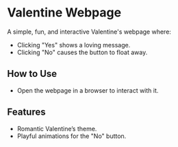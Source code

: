 # Valentine Webpage
A simple, fun, and interactive Valentine's webpage where:
- Clicking "Yes" shows a loving message.
- Clicking "No" causes the button to float away.

## How to Use
- Open the webpage in a browser to interact with it.

## Features
- Romantic Valentine’s theme.
- Playful animations for the "No" button.
